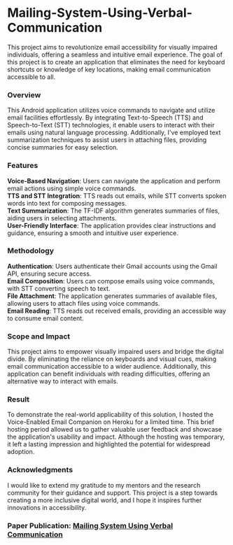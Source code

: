 # Mailing-System-Using-Verbal-Communication
This project aims to revolutionize email accessibility for visually impaired individuals, offering a seamless and intuitive email experience. The goal of this project is to create an application that eliminates the need for keyboard shortcuts or knowledge of key locations, making email communication accessible to all.

### Overview
This Android application utilizes voice commands to navigate and utilize email facilities effortlessly. By integrating Text-to-Speech (TTS) and Speech-to-Text (STT) technologies, it enable users to interact with their emails using natural language processing. Additionally, I've employed text summarization techniques to assist users in attaching files, providing concise summaries for easy selection.

### Features
**Voice-Based Navigation**: Users can navigate the application and perform email actions using simple voice commands. <br>
**TTS and STT Integration**: TTS reads out emails, while STT converts spoken words into text for composing messages.<br>
**Text Summarization**: The TF-IDF algorithm generates summaries of files, aiding users in selecting attachments.<br>
**User-Friendly Interface**: The application provides clear instructions and guidance, ensuring a smooth and intuitive user experience.<br>

### Methodology

**Authentication**: Users authenticate their Gmail accounts using the Gmail API, ensuring secure access.<br>
**Email Composition**: Users can compose emails using voice commands, with STT converting speech to text.<br>
**File Attachment**: The application generates summaries of available files, allowing users to attach files using voice commands.<br>
**Email Reading**: TTS reads out received emails, providing an accessible way to consume email content.<br>

### Scope and Impact
This project aims to empower visually impaired users and bridge the digital divide. By eliminating the reliance on keyboards and visual cues, making email communication accessible to a wider audience. Additionally, this application can benefit individuals with reading difficulties, offering an alternative way to interact with emails.

### Result
To demonstrate the real-world applicability of this solution, I hosted the Voice-Enabled Email Companion on Heroku for a limited time. This brief hosting period allowed us to gather valuable user feedback and showcase the application's usability and impact. Although the hosting was temporary, it left a lasting impression and highlighted the potential for widespread adoption.

### Acknowledgments
I would like to extend my gratitude to my mentors and the research community for their guidance and support. This project is a step towards creating a more inclusive digital world, and I hope it inspires further innovations in accessibility.

### Paper Publication: <a href= "https://www.researchgate.net/publication/341873848_Mailing_System_using_Verbal_Communication"> Mailing System Using Verbal Communication </a>

